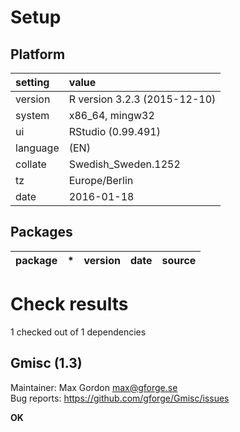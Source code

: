 # Setup

## Platform

|setting  |value                        |
|:--------|:----------------------------|
|version  |R version 3.2.3 (2015-12-10) |
|system   |x86_64, mingw32              |
|ui       |RStudio (0.99.491)           |
|language |(EN)                         |
|collate  |Swedish_Sweden.1252          |
|tz       |Europe/Berlin                |
|date     |2016-01-18                   |

## Packages

|package |*  |version |date |source |
|:-------|:--|:-------|:----|:------|

# Check results
1 checked out of 1 dependencies 

## Gmisc (1.3)
Maintainer: Max Gordon <max@gforge.se>  
Bug reports: https://github.com/gforge/Gmisc/issues

__OK__

